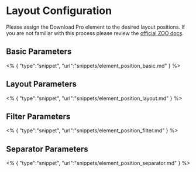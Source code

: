 # Layout Configuration

Please assign the Download Pro element to the desired layout positions. If you are not familiar with this process please review the [official ZOO docs](http://www.yootheme.com/zoo/documentation/advanced/assign-elements-to-layout-positions).

## Basic Parameters

<% {
	"type":"snippet", "url":"snippets/element_position_basic.md"
} %>

## Layout Parameters

<% {
	"type":"snippet", "url":"snippets/element_position_layout.md"
} %>

## Filter Parameters

<% {
	"type":"snippet", "url":"snippets/element_position_filter.md"
} %>

## Separator Parameters

<% {
	"type":"snippet", "url":"snippets/element_position_separator.md"
} %>